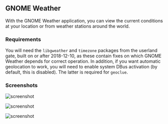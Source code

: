 ## GNOME Weather

With the GNOME Weather application, you can view the current conditions
at your location or from weather stations around the world.

### Requirements

You will need the `libgweather` and `timezone` packages from the
userland gate, built on or after 2018-12-10, as these contain fixes on
which GNOME Weather depends for correct operation.  In addition, if
you want automatic geolocation to work, you will need to enable system
DBus activation (by default, this is disabled).  The latter is
required for `geoclue`.

### Screenshots
![screenshot](https://raw.githubusercontent.com/RocketMan/solaris-ports/master/components/desktop/gnome-weather/screenshot.png "GNOME Weather Daily")

![screenshot](https://raw.githubusercontent.com/RocketMan/solaris-ports/master/components/desktop/gnome-weather/screenshot2.png "GNOME Weather Daily with detail")

![screenshot](https://raw.githubusercontent.com/RocketMan/solaris-ports/master/components/desktop/gnome-weather/screenshot3.png "GNOME Weather Hourly")
